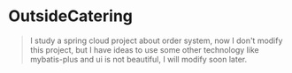 # OutsideCatering
>I study a spring cloud project about order system, now I don't modify this project, but I have ideas to use some other technology like mybatis-plus and ui is not beautiful, I will modify soon later.
